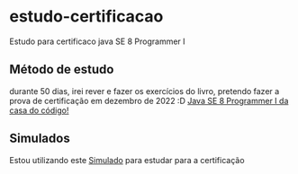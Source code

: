 # estudo-certificacao
Estudo para certificaco java SE 8 Programmer I

## Método de estudo
durante 50 dias, irei rever e fazer os exercícios do livro, pretendo fazer a prova de certificação em dezembro de 2022 :D
[Java SE 8 Programmer I da casa do código!](https://www.casadocodigo.com.br/products/livro-certificacao-java-associate)

## Simulados
Estou utilizando este [Simulado](https://enthuware.com/java-certification-mock-exams/oracle-certified-associate/ocajp-1z0-808) para estudar para a certificação

